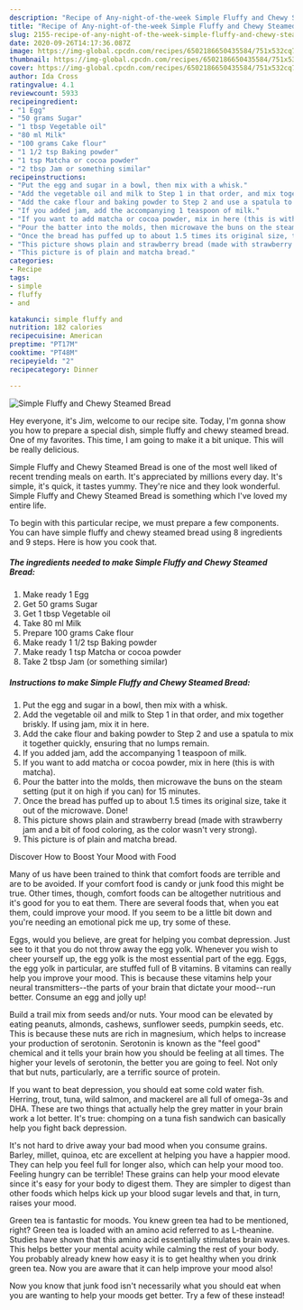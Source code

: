 ```yaml
---
description: "Recipe of Any-night-of-the-week Simple Fluffy and Chewy Steamed Bread"
title: "Recipe of Any-night-of-the-week Simple Fluffy and Chewy Steamed Bread"
slug: 2155-recipe-of-any-night-of-the-week-simple-fluffy-and-chewy-steamed-bread
date: 2020-09-26T14:17:36.087Z
image: https://img-global.cpcdn.com/recipes/6502186650435584/751x532cq70/simple-fluffy-and-chewy-steamed-bread-recipe-main-photo.jpg
thumbnail: https://img-global.cpcdn.com/recipes/6502186650435584/751x532cq70/simple-fluffy-and-chewy-steamed-bread-recipe-main-photo.jpg
cover: https://img-global.cpcdn.com/recipes/6502186650435584/751x532cq70/simple-fluffy-and-chewy-steamed-bread-recipe-main-photo.jpg
author: Ida Cross
ratingvalue: 4.1
reviewcount: 5933
recipeingredient:
- "1 Egg"
- "50 grams Sugar"
- "1 tbsp Vegetable oil"
- "80 ml Milk"
- "100 grams Cake flour"
- "1 1/2 tsp Baking powder"
- "1 tsp Matcha or cocoa powder"
- "2 tbsp Jam or something similar"
recipeinstructions:
- "Put the egg and sugar in a bowl, then mix with a whisk."
- "Add the vegetable oil and milk to Step 1 in that order, and mix together briskly. If using jam, mix it in here."
- "Add the cake flour and baking powder to Step 2 and use a spatula to mix it together quickly, ensuring that no lumps remain."
- "If you added jam, add the accompanying 1 teaspoon of milk."
- "If you want to add matcha or cocoa powder, mix in here (this is with matcha)."
- "Pour the batter into the molds, then microwave the buns on the steam setting (put it on high if you can) for 15 minutes."
- "Once the bread has puffed up to about 1.5 times its original size, take it out of the microwave. Done!"
- "This picture shows plain and strawberry bread (made with strawberry jam and a bit of food coloring, as the color wasn&#39;t very strong)."
- "This picture is of plain and matcha bread."
categories:
- Recipe
tags:
- simple
- fluffy
- and

katakunci: simple fluffy and 
nutrition: 182 calories
recipecuisine: American
preptime: "PT17M"
cooktime: "PT48M"
recipeyield: "2"
recipecategory: Dinner

---
```



![Simple Fluffy and Chewy Steamed Bread](https://img-global.cpcdn.com/recipes/6502186650435584/751x532cq70/simple-fluffy-and-chewy-steamed-bread-recipe-main-photo.jpg)

Hey everyone, it's Jim, welcome to our recipe site. Today, I'm gonna show you how to prepare a special dish, simple fluffy and chewy steamed bread. One of my favorites. This time, I am going to make it a bit unique. This will be really delicious.



Simple Fluffy and Chewy Steamed Bread is one of the most well liked of recent trending meals on earth. It's appreciated by millions every day. It's simple, it's quick, it tastes yummy. They're nice and they look wonderful. Simple Fluffy and Chewy Steamed Bread is something which I've loved my entire life.


To begin with this particular recipe, we must prepare a few components. You can have simple fluffy and chewy steamed bread using 8 ingredients and 9 steps. Here is how you cook that.

<!--inarticleads1-->

##### The ingredients needed to make Simple Fluffy and Chewy Steamed Bread:

1. Make ready 1 Egg
1. Get 50 grams Sugar
1. Get 1 tbsp Vegetable oil
1. Take 80 ml Milk
1. Prepare 100 grams Cake flour
1. Make ready 1 1/2 tsp Baking powder
1. Make ready 1 tsp Matcha or cocoa powder
1. Take 2 tbsp Jam (or something similar)




<!--inarticleads2-->

##### Instructions to make Simple Fluffy and Chewy Steamed Bread:

1. Put the egg and sugar in a bowl, then mix with a whisk.
1. Add the vegetable oil and milk to Step 1 in that order, and mix together briskly. If using jam, mix it in here.
1. Add the cake flour and baking powder to Step 2 and use a spatula to mix it together quickly, ensuring that no lumps remain.
1. If you added jam, add the accompanying 1 teaspoon of milk.
1. If you want to add matcha or cocoa powder, mix in here (this is with matcha).
1. Pour the batter into the molds, then microwave the buns on the steam setting (put it on high if you can) for 15 minutes.
1. Once the bread has puffed up to about 1.5 times its original size, take it out of the microwave. Done!
1. This picture shows plain and strawberry bread (made with strawberry jam and a bit of food coloring, as the color wasn&#39;t very strong).
1. This picture is of plain and matcha bread.




Discover How to Boost Your Mood with Food


Many of us have been trained to think that comfort foods are terrible and are to be avoided. If your comfort food is candy or junk food this might be true. Other times, though, comfort foods can be altogether nutritious and it's good for you to eat them. There are several foods that, when you eat them, could improve your mood. If you seem to be a little bit down and you're needing an emotional pick me up, try some of these.

Eggs, would you believe, are great for helping you combat depression. Just see to it that you do not throw away the egg yolk. Whenever you wish to cheer yourself up, the egg yolk is the most essential part of the egg. Eggs, the egg yolk in particular, are stuffed full of B vitamins. B vitamins can really help you improve your mood. This is because these vitamins help your neural transmitters--the parts of your brain that dictate your mood--run better. Consume an egg and jolly up!

Build a trail mix from seeds and/or nuts. Your mood can be elevated by eating peanuts, almonds, cashews, sunflower seeds, pumpkin seeds, etc. This is because these nuts are rich in magnesium, which helps to increase your production of serotonin. Serotonin is known as the "feel good" chemical and it tells your brain how you should be feeling at all times. The higher your levels of serotonin, the better you are going to feel. Not only that but nuts, particularly, are a terrific source of protein.

If you want to beat depression, you should eat some cold water fish. Herring, trout, tuna, wild salmon, and mackerel are all full of omega-3s and DHA. These are two things that actually help the grey matter in your brain work a lot better. It's true: chomping on a tuna fish sandwich can basically help you fight back depression. 

It's not hard to drive away your bad mood when you consume grains. Barley, millet, quinoa, etc are excellent at helping you have a happier mood. They can help you feel full for longer also, which can help your mood too. Feeling hungry can be terrible! These grains can help your mood elevate since it's easy for your body to digest them. They are simpler to digest than other foods which helps kick up your blood sugar levels and that, in turn, raises your mood.

Green tea is fantastic for moods. You knew green tea had to be mentioned, right? Green tea is loaded with an amino acid referred to as L-theanine. Studies have shown that this amino acid essentially stimulates brain waves. This helps better your mental acuity while calming the rest of your body. You probably already knew how easy it is to get healthy when you drink green tea. Now you are aware that it can help improve your mood also!

Now you know that junk food isn't necessarily what you should eat when you are wanting to help your moods get better. Try a few of these instead!


